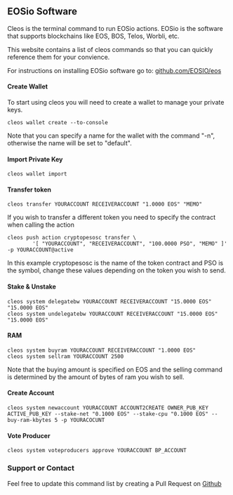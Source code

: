## EOSio Software

Cleos is the terminal command to run EOSio actions. EOSio is the software that supports blockchains like EOS, BOS, Telos, Worbli, etc.

This website contains a list of cleos commands so that you can quickly reference them for your convience. 

For instructions on installing EOSio software go to: [github.com/EOSIO/eos](https://github.com/EOSIO/eos)

#### Create Wallet

To start using cleos you will need to create a wallet to manage your private keys.

    cleos wallet create --to-console

Note that you can specify a name for the wallet with the command "-n", otherwise the name will be set to "default".

#### Import Private Key

    cleos wallet import

#### Transfer token

    cleos transfer YOURACCOUNT RECEIVERACCOUNT "1.0000 EOS" "MEMO"

If you wish to transfer a different token you need to specify the contract when calling the action

```
cleos push action cryptopesosc transfer \
        '[ "YOURACCOUNT", "RECEIVERACCOUNT", "100.0000 PSO", "MEMO" ]' -p YOURACCOUNT@active
```

In this example cryptopesosc is the name of the token contract and PSO is the symbol, change these values depending on the token you wish to send.

#### Stake & Unstake

```
cleos system delegatebw YOURACCOUNT RECEIVERACCOUNT "15.0000 EOS" "15.0000 EOS"
cleos system undelegatebw YOURACCOUNT RECEIVERACCOUNT "15.0000 EOS" "15.0000 EOS"
```

#### RAM
```
cleos system buyram YOURACCOUNT RECEIVERACCOUNT "1.0000 EOS"
cleos system sellram YOURACCOUNT 2500
```
Note that the buying amount is specified on EOS and the selling command is determined by the amount of bytes of ram you wish to sell.

#### Create Account

```
cleos system newaccount YOURACCOUNT ACCOUNT2CREATE OWNER_PUB_KEY ACTIVE_PUB_KEY --stake-net "0.1000 EOS" --stake-cpu "0.1000 EOS" --buy-ram-kbytes 5 -p YOURACOCUNT
```

#### Vote Producer

    cleos system voteproducers approve YOURACCOUNT BP_ACCOUNT

### Support or Contact

Feel free to update this command list by creating a Pull Request on [Github](https://github.com/PixelNoob/cleos/)
